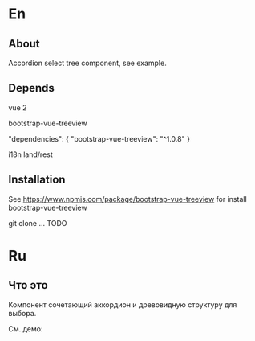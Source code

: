 # En

## About

Accordion select tree component, see example.

## Depends

vue 2

bootstrap-vue-treeview

"dependencies": {
		"bootstrap-vue-treeview": "^1.0.8"
}


i18n
land/rest


## Installation

See https://www.npmjs.com/package/bootstrap-vue-treeview for install bootstrap-vue-treeview

git clone ... TODO

# Ru

## Что это

Компонент сочетающий аккордион и древовидную структуру для выбора.

См. демо: 